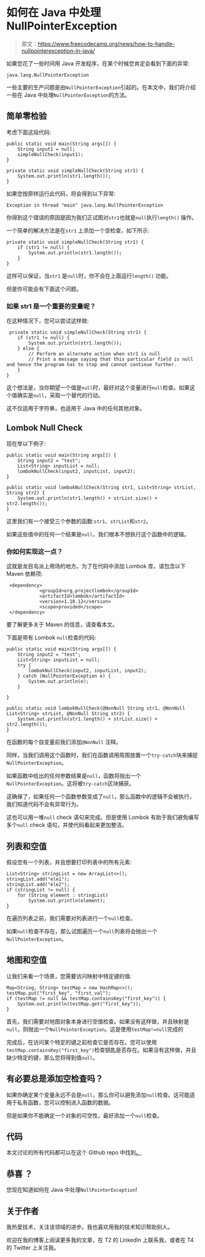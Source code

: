 # 如何在 Java 中处理 NullPointerException

> 原文：<https://www.freecodecamp.org/news/how-to-handle-nullpointerexception-in-java/>

如果您花了一些时间用 Java 开发程序，在某个时候您肯定会看到下面的异常:

```
java.lang.NullPointerException
```

一些主要的生产问题是由`NullPointerException`引起的。在本文中，我们将介绍一些在 Java 中处理`NullPointerException`的方法。

## 简单零检验

考虑下面这段代码:

```
public static void main(String args[]) {
    String input1 = null;
    simpleNullCheck(input1);
}

private static void simpleNullCheck(String str1) {
    System.out.println(str1.length());
}
```

如果您按原样运行此代码，将会得到以下异常:

```
Exception in thread "main" java.lang.NullPointerException
```

你得到这个错误的原因是因为我们正试图对`str1`也就是`null`执行`length()` 操作。

一个简单的解决方法是在`str1` 上添加一个空检查，如下所示:

```
private static void simpleNullCheck(String str1) {
    if (str1 != null) {
        System.out.println(str1.length());
    }
}
```

这样可以保证，当`str1` 是`null`时，你不会在上面运行`length()` 功能。

但是你可能会有下面这个问题。

### 如果 str1 是一个重要的变量呢？

在这种情况下，您可以尝试这样做:

```
 private static void simpleNullCheck(String str1) {
    if (str1 != null) {
        System.out.println(str1.length());
    } else {
        // Perform an alternate action when str1 is null
        // Print a message saying that this particular field is null and hence the program has to stop and cannot continue further.
    }
}
```

这个想法是，当你期望一个值是`null`时，最好对这个变量进行`null`检查。如果这个值确实是`null`，采取一个替代的行动。

这不仅适用于字符串，也适用于 Java 中的任何其他对象。

## Lombok Null Check

现在举以下例子:

```
public static void main(String args[]) {
    String input2 = "test";
    List<String> inputList = null;
    lombokNullCheck(input2, inputList, input2);
}

public static void lombokNullCheck(String str1, List<String> strList, String str2) {
    System.out.println(str1.length() + strList.size() + str2.length());
}
```

这里我们有一个接受三个参数的函数:`str1`、`strList`和`str2`。

如果这些值中的任何一个结果是`null`，我们根本不想执行这个函数中的逻辑。

### 你如何实现这一点？

这就是龙目岛派上用场的地方。为了在代码中添加 Lombok 库，请包含以下 Maven 依赖项:

```
 <dependency>
            <groupId>org.projectlombok</groupId>
            <artifactId>lombok</artifactId>
            <version>1.18.12</version>
            <scope>provided</scope>
 </dependency>
```

要了解更多关于 Maven 的信息，请查看本文。

下面是带有 Lombok `null`检查的代码:

```
public static void main(String args[]) {
    String input2 = "test";
    List<String> inputList = null;
    try {
        lombokNullCheck(input2, inputList, input2);
    } catch (NullPointerException e) {
        System.out.println(e);
    }

}

public static void lombokNullCheck(@NonNull String str1, @NonNull List<String> strList, @NonNull String str2) {
    System.out.println(str1.length() + strList.size() + str2.length());
}
```

在函数的每个自变量前我们添加`@NonNull` 注释。

同样，当我们调用这个函数时，我们在函数调用周围放置一个`try-catch`块来捕捉`NullPointerException`。

如果函数中给出的任何参数结果是`null`，函数将抛出一个`NullPointerException`。这将被`try-catch`区块捕获。

这确保了，如果任何一个函数参数变成了`null`，那么函数中的逻辑不会被执行，我们知道代码不会有异常行为。

这也可以用一堆`null` check 语句来完成。但是使用 Lombok 有助于我们避免编写多个`null` check 语句，并使代码看起来更加整洁。

## 列表和空值

假设您有一个列表，并且想要打印列表中的所有元素:

```
List<String> stringList = new ArrayList<>();
stringList.add("ele1");
stringList.add("ele2");
if (stringList != null) {
    for (String element : stringList)
        System.out.println(element);
}
```

在遍历列表之前，我们需要对列表进行一个`null`检查。

如果`null`检查不存在，那么试图遍历一个`null`列表将会抛出一个`NullPointerException`。

## 地图和空值

让我们来看一个场景，您需要访问映射中特定键的值:

```
Map<String, String> testMap = new HashMap<>();
testMap.put("first_key", "first_val");
if (testMap != null && testMap.containsKey("first_key")) {
    System.out.println(testMap.get("first_key"));
}
```

首先，我们需要对地图对象本身进行空值检查。如果没有这样做，并且映射是`null`，则抛出一个`NullPointerException`。这是使用`testMap!=null`完成的

完成后，在访问某个特定的键之前检查它是否存在。您可以使用`testMap.containsKey("first_key")`检查钥匙是否存在。如果没有这样做，并且缺少特定的键，那么您将得到值`null`。

## 有必要总是添加空检查吗？

如果你确定某个变量永远不会是`null`，那么你可以避免添加`null`检查。这可能适用于私有函数，您可以控制进入函数的数据。

但是如果你不能确定一个对象的可空性，最好添加一个`null`检查。

## **代码**

本文讨论的所有代码都可以在这个 Github repo 中找到[。](https://github.com/aditya-sridhar/java-handling-nulls-example)

## **恭喜 ****？******

您现在知道如何在 Java 中处理`NullPointerException`!

## ******关于作者******

我热爱技术，关注该领域的进步。我也喜欢用我的技术知识帮助别人。

欢迎在我的博客上阅读更多我的文章，在 T2 的 LinkedIn 上联系我，或者在 T4 的 Twitter 上关注我。